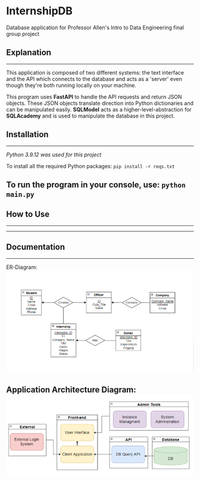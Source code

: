 # InternshipDB
Database application for Professor Allen's Intro to Data Engineering final group project

## Explanation
---
This application is composed of two different systems: the text interface and the API which connects to the database and acts as a 'server' even though they're both running locally on your machine. 

This program uses **FastAPI** to handle the API requests and return JSON objects. These JSON objects translate direction into Python dictionaries and can be manipulated easily. **SQLModel** acts as a higher-level-abstraction for **SQLAcademy** and is used to manipulate the database in this project.

## Installation
---
_Python 3.9.12 was used for this project_

To install all the required Python packages: 
`pip install -r reqs.txt`

To run the program in your console, use:
`python main.py`
---
## How to Use
---

---
## Documentation
---
ER-Diagram:
![ER-Diagram](Database_Documents/ER-Diagram.png)

Application Architecture Diagram: 
![Application Architecture Diagram](Database_Documents/application_architecture_diagram.png)
---



